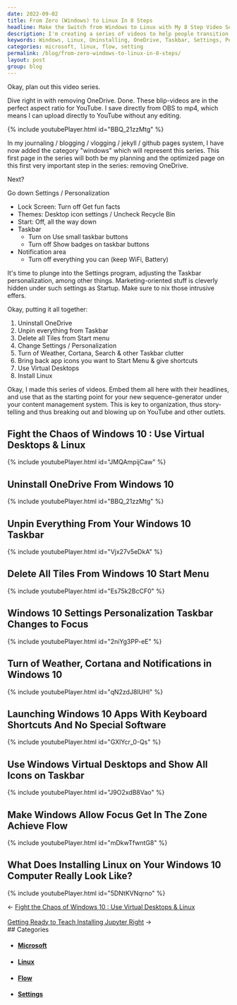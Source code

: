 ```yaml
---
date: 2022-09-02
title: From Zero (Windows) to Linux In 8 Steps
headline: Make the Switch from Windows to Linux with My 8 Step Video Series!
description: I'm creating a series of videos to help people transition from Windows to Linux, covering topics such as uninstalling OneDrive, unpinning the taskbar, changing settings and personalization, turning off notifications and weather, and more. Plus, I'll show you what installing Linux on a Windows 10 computer looks like. Click through to find out more!
keywords: Windows, Linux, Uninstalling, OneDrive, Taskbar, Settings, Personalization, Notifications, Weather, Installing, Tiles, Start Menu, Cortana, Keyboard Shortcuts, Virtual Desktops, Icons, Flow, Transition
categories: microsoft, linux, flow, setting
permalink: /blog/from-zero-windows-to-linux-in-8-steps/
layout: post
group: blog
---
```



Okay, plan out this video series.

Dive right in with removing OneDrive. Done. These blip-videos are in the
perfect aspect ratio for YouTube. I save directly from OBS to mp4, which means
I can upload directly to YouTube without any editing.

{% include youtubePlayer.html id="BBQ_21zzMtg" %}

In my journaling / blogging / vlogging / jekyll / github pages system, I have
now added the category "windows" which will represent this series. This first
page in the series will both be my planning and the optimized page on this
first very important step in the series: removing OneDrive.

Next?

Go down Settings / Personalization
- Lock Screen: Turn off Get fun facts
- Themes: Desktop icon settings / Uncheck Recycle Bin
- Start: Off, all the way down
- Taskbar
  - Turn on Use small taskbar buttons
  - Turn off Show badges on taskbar buttons
- Notification area
  - Turn off everything you can (keep WiFi, Battery)

It's time to plunge into the Settings program, adjusting the Taskbar
personalization, among other things. Marketing-oriented stuff is cleverly
hidden under such settings as Startup. Make sure to nix those intrusive effers.

Okay, putting it all together:

1. Uninstall OneDrive
2. Unpin everything from Taskbar
3. Delete all Tiles from Start menu
4. Change Settings / Personalization
5. Turn of Weather, Cortana, Search & other Taskbar clutter
6. Bring back app icons you want to Start Menu & give shortcuts
7. Use Virtual Desktops
8. Install Linux

Okay, I made this series of videos. Embed them all here with their headlines,
and use that as the starting point for your new sequence-generator under your
content management system. This is key to organization, thus story-telling and
thus breaking out and blowing up on YouTube and other outlets.

## Fight the Chaos of Windows 10 : Use Virtual Desktops & Linux

{% include youtubePlayer.html id="JMQAmpijCaw" %}

## Uninstall OneDrive From Windows 10

{% include youtubePlayer.html id="BBQ_21zzMtg" %}

## Unpin Everything From Your Windows 10 Taskbar

{% include youtubePlayer.html id="Vjx27v5eDkA" %}

## Delete All Tiles From Windows 10 Start Menu

{% include youtubePlayer.html id="Es75k2BcCF0" %}

## Windows 10 Settings Personalization Taskbar Changes to Focus

{% include youtubePlayer.html id="2niYg3PP-eE" %}

## Turn of Weather, Cortana and Notifications in Windows 10

{% include youtubePlayer.html id="qN2zdJ8IUHI" %}

## Launching Windows 10 Apps With Keyboard Shortcuts And No Special Software

{% include youtubePlayer.html id="GXlYcr_0-Qs" %}

## Use Windows Virtual Desktops and Show All Icons on Taskbar

{% include youtubePlayer.html id="J9O2xdB8Vao" %}

## Make Windows Allow Focus Get In The Zone Achieve Flow

{% include youtubePlayer.html id="mDkwTfwntG8" %}

## What Does Installing Linux on Your Windows 10 Computer Really Look Like?

{% include youtubePlayer.html id="5DNtKVNqrno" %}


<div class="arrow-links"><div class="post-nav-prev"><span class="arrow">&larr;&nbsp;</span><a href="/blog/fight-the-chaos-of-windows-10-use-virtual-desktops-linux/">Fight the Chaos of Windows 10 : Use Virtual Desktops & Linux</a></div> &nbsp; <div class="post-nav-next"><a href="/blog/getting-ready-to-teach-installing-jupyter-right/">Getting Ready to Teach Installing Jupyter Right</a><span class="arrow">&nbsp;&rarr;</span></div></div>
## Categories

<ul>
<li><h4><a href='/microsoft/'>Microsoft</a></h4></li>
<li><h4><a href='/linux/'>Linux</a></h4></li>
<li><h4><a href='/flow/'>Flow</a></h4></li>
<li><h4><a href='/setting/'>Settings</a></h4></li></ul>